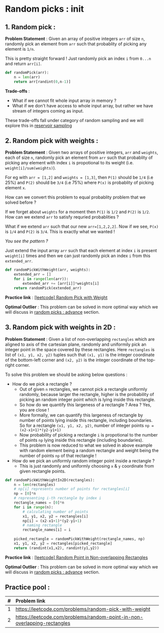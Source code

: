 # Random picks : init

## 1. Random pick :

**Problem Statement** : Given an array of positive integers `arr` of size `n`, randomly pick an element from `arr` such that probablity of picking any element is `1/n`.

This is pretty straight forward ! Just randomly pick an index `i` from `0...n` and return `arr[i]`.

```python
def randomPick(arr):
    n = len(arr)
    return arr[randint(0,n-1)]
```

**Trade-offs** : 
- What if we cannot fit whole input array in memory ?
- What if we don't have access to whole input array, but rather we have stream of integers coming as input.

These trade-offs fall under category of random sampling and we will explore this in [reservoir sampling](reservoir-sampling.md)


## 2. Random pick with weights :

**Problem Statement** : Given two arrays of positive integers, `arr` and `weights`, each of size `n`, randomly pick an element from `arr` such that probablity of picking any element with index `i` is propotional to its weight (i.e. `weight[i]/sum(weights)`).

For eg with `arr = [1,2]` and `weights = [1,3]`, then `P(1)` should be `1/4` (i.e 25%) and `P(2)` should be `3/4` (i.e 75%) where `P(x)` is probablity of picking element `x`.

How can we convert this problem to equal probablity problem that we solved before ?

If we forget about `weights` for a moment then `P(1)` is `1/2` and `P(2)` is `1/2`. 
How can we extend `arr` to satisfy requried probablities ?

What if we extend `arr` such that our new `arr=[1,2,2,2]`. Now if we see, `P(x)` is `1/4` and `P(2)` is `3/4`. This is exactly what we wanted !

_You see the pattern ?_

Just extend the input array `arr` such that each element at index `i` is present `weight[i]` times and then we can just randomly pick an index `i` from this `extended_arr`.

```python
def randomPickWithWeight(arr, weights):
    extended_arr = []
    for i in range(len(arr)):
        extended_arr += [arr[i]]*weights[i]
    return randomPick(extended_arr)
```

**Practice link** : [[leetcode] Random Pick with Weight](https://leetcode.com/problems/random-pick-with-weight/)

**Optimal Outlier** : This problem can be solved in more optimal way which we will discuss in [random picks : advance](random-pick-advance.md) section.

## 3. Random pick with weights in 2D :

**Problem Statement** : Given a list of non-overlapping `rectangles` which are aligned to axis of the cartesian plane, randomly and uniformily pick an integer point in the space covered by these rectangles. Here `rectangles` is list of `(x1, y1, x2, y2)` tuples such that `(x1, y1)` is the integer coordinate of the bottom-left corner and `(x2, y2)` is the integer coordinate of the top-right corner.

To solve this problem we should be asking below questions : 
- How do we pick a rectangle ?
    -  Out of given `n` rectangles, we cannot pick a rectangle uniformly randomly, because larger the rectangle, higher is the probability of picking an random integer point which is lying inside this rectangle.
    - So how do we quantify this largeness of a rectangle ? Area ? Yes, you are close !
    - More formally, we can quantify this largeness of rectangle by number of points lying inside this rectangle, including boundaries. So for a rectangle `(x1, y1, x2, y2)`, number of integer points `np = (x2-x1+1)*(y2-y1+1)`
    - Now probability of picking a rectangle `i` is propotional to the number of points `np` lying inside this rectangle (including boundaries).
    - This problem is now reduced to what we solved in above example with random element being a random rectangle and weight being the number of points `np` of that rectangle !
- How do we pick an uniformly random integer point inside a rectangle ?
    - This is just randomly and uniformly choosing `x` & `y` coordinate from given rectangle points.

```python
def randomPickWithWeightIn2D(rectangles):
    n = len(rectangles)
    # np[i] represents number of points for rectangles[i]
    np = [0]*n
    # representing i-th rectangle by index i
    rectangle_names = [0]*n
    for i in range(n):
        # calculating number of points
        x1, y1, x2, y2 = rectangles[i]
        np[i] = (x2-x1+1)*(y2-y1+1)
        # naming rectangle
        rectangle_names[i] = i
    
    picked_rectangle = randomPickWithWeight(rectangle_names, np)
    x1, y1, x2, y2 = rectangles[picked_rectangle]
    return (randint(x1,x2), randint(y1,y2))
```

**Practice link** : [[leetcode] Random Point in Non-overlapping Rectangles](https://leetcode.com/problems/random-point-in-non-overlapping-rectangles/)

**Optimal Outlier** : This problem can be solved in more optimal way which we will discuss in [random picks : advance](random-pick-advance.md) section.



## Practice pool :

| #  | Problem link  |
|----|:--------------|
| 1  |  https://leetcode.com/problems/random-pick-with-weight |
| 2  |  https://leetcode.com/problems/random-point-in-non-overlapping-rectangles  |